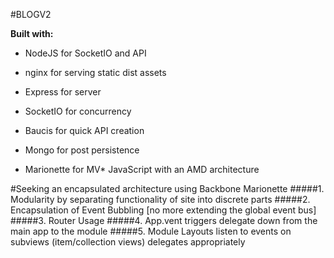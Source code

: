 #BLOGV2

**Built with:**

* NodeJS for SocketIO and API

* nginx for serving static dist assets

* Express for server

* SocketIO for concurrency

* Baucis for quick API creation

* Mongo for post persistence

* Marionette for MV* JavaScript with an AMD architecture

#Seeking an encapsulated architecture using Backbone Marionette
#####1. Modularity by separating functionality of site into discrete parts
#####2. Encapsulation of Event Bubbling [no more extending the global event bus]
#####3. Router Usage
#####4. App.vent triggers delegate down from the main app to the module
#####5. Module Layouts listen to events on subviews (item/collection views) delegates appropriately